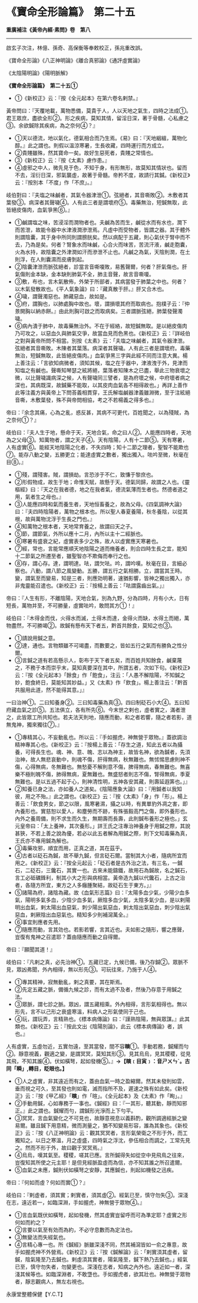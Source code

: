 # 《寶命全形論篇》　第二十五



**重廣補注《黃帝內經·素問》卷　第八**


---


啟玄子次注，林億、孫奇、高保衡等奉敕校正，孫兆重改誤。


《寶命全形論》《八正神明論》《離合真邪論》《通評虛實論》


《太陰陽明論》《陽明脈解》


**《寶命全形論篇》　第二十五①**
- ①《新校正》云：『按《全元起本》在第六卷名剌禁。』


黃帝問曰：『天覆地載，萬物悉備，莫貴于人，人以天地之氣生，四時之法成①。君王眾庶，盡欲全形②。形之疾病，莫知其情，留淫日深，著于骨髓，心私慮之③。余欲鍼除其疾病，為之奈何④？』
- ①天以德流，地以氣化，德氣相合而乃生焉。《易》曰：『天地絪縕，萬物化醇。』此之謂也。則假以溫涼寒暑，生長收藏，四時運行而方成立。
- ②貴賤雖殊，然其寶命一矣。故好生惡死者，貴賤之常情也。
- ③《新校正》云：『按《太素》慮作患。』
- ④虛邪之中人，微先見于色，不知于身，有形無形，故莫知其情狀也。留而不去，淫衍日深，邪氣襲虛，故著于骨髓。帝矜不度，故請行其鍼。《新校正》云：『按別本「不度」作「不庶」。』


岐伯對曰：『夫塩之味鹹者，其氣令器津泄①。弦絕者，其音嘶敗②。木敷者其葉發③。病深者其聲噦④。人有此三者是謂壞府⑤。毒藥無治，短鍼無取，此皆絕皮傷肉，血氣爭黑⑥。』
- ①鹹謂塩之味，苦浸淫而潤物者也。夫鹹為苦而生，鹹從水而有水也，潤下而苦泄，故能令器中水津液潤滲泄焉。凡虛中而受物者，皆謂之器。其于體外則謂陰囊，其于身中所同則謂膀胱矣。然以病配于五藏，則心氣伏于腎中而不去，乃為是矣。何者？腎象水而味鹹，心合火而味苦，苦流汗液，鹹走胞囊，火為水持，故陰囊之外津潤如汗而滲泄不止也。凡鹹之為氣，天陰則潤，在土則浮，在人則囊濕而皮膚剝起。
- ②陰囊津泄而脈弦絕者，診當言音嘶嗄敗，易舊聲爾，何者？肝氣傷也。肝氣傷則金本缺，金本缺則肺氣不全，肺主音聲，故言音嘶嗄。
- ③敷，布也，言木氣散佈，外榮于所部者，其病當發于肺葉之中也。何者？以木氣發散故也。《平人氣象論》曰：『藏真散于肝。』肝又合木也。
- ④噦，謂聲濁惡也。肺藏惡血，故如是。
- ⑤府，謂胸也，以肺處胸中故也。壞，謂損壞其府而取病也。抱樸子云：『仲景開胸以納赤餅。』由此則胸可啟之而取病矣。三者謂脈弦絕，肺葉發聲濁噦。
- ⑥病內潰于肺中，故毒藥無治外。不在于經絡，故短鍼無取。是以絕皮傷肉乃可攻之，以惡血久與肺氣交爭，故當血見而色黑也。《新校正》云：『詳岐伯之對與黃帝所問不相當。別按《太素》云：「夫塩之味鹹者，其氣令器津泄。弦絕者其音嘶敗。木陳者其葉落。病深者其聲噦。人有此三者是謂壞府。毒藥無治，短鍼無取，此皆絕皮傷肉。」血氣爭黑三字與此經不同而注意大異。楊上善注云：「言欲知病微者，須知其候，塩之在于器中，津液洩于外，見津而知塩之有鹹也。聲嘶知琴瑟之絃將絕，葉落者知陳木之已盡，舉此三物衰壞之微，以比聲噦識病深之候，人有聲噦同三譬者，是為府壞之候，中府壞者病之深也，其病既深，故鍼藥不能取，以其皮肉血氣各不相得故也。」再詳上善作此等注義方與黃帝上下問荅義相貫穿，王氏解塩鹹器津義雖淵微，至于注絃絕音嘶，木敷葉發，殊不與帝問相協，考之不若楊義之得多也。』


帝曰：『余念其痛，心為之亂，惑反甚，其病不可更代，百姓聞之，以為殘賊，為之奈何①？』


岐伯曰：『夫人生于地，懸命于天，天地合氣，命之曰人②。人能應四時者，天地為之父母③。知萬物者，謂之天子④。天有陰陽，人有十二節⑤。天有寒暑，人有虛實⑥。能經天地陰陽之化者，不失四時；知十二節之理者，聖智不能欺也⑦。能存八動之變，五勝更立；能達虛實之數者，獨出獨入。呿吟至微，秋毫在目⑧。』
- ①殘，謂殘害。賊，謂損劫。言恐涉于不仁，致慊于黎庶也。
- ②形假物成，故生于地；命惟天賦，故懸于天。德氣同歸，故謂之人也。《靈樞經》曰：『天之在我者德，地之在我者氣，德流氣薄而生者也。然德者道之用，氣者生之母也。』
- ③人能應四時和氣而養生者，天地恒畜養之，故為父母。《四氣調神大論》曰：『夫四時陰陽者，萬物之根本也。所以聖人春夏養陽，秋冬養陰，以從其根，故與萬物沈浮于生長之門也。』
- ④知萬物之根本者，天地常育養之，故謂曰天之子。
- ⑤節，謂節氣，外所以應十二月，內所以主十二經脈也。
- ⑥寒暑有盛衰之紀，虛實表多少之殊，故人以虛實應天寒暑也。
- ⑦經，常也，言能常應順天地陰陽之道而脩養者，則合四時生長之宜，能知十二節氣之所遷至者，雖聖智亦不欺侮而奉行之也。
- ⑧存，謂心存。達，謂明達。呿，謂欠呿。吟，謂吟嘆。秋毫在目，言細必察也。八動，謂八節之風變動。五勝，謂五行之氣相勝。立，謂當其王時。變，謂氣至而變易，知是三者，則應効明著，速猶影響，皆神之獨出獨入，亦非鬼靈能召遣也。《新校正》云：『按楊上善云：「呿謂露齒出氣。」』


帝曰：『人生有形，不離陰陽，天地合氣，別為九野，分為四時，月有小大，日有短長，萬物并至，不可勝量，虛實呿吟，敢問其方①！』


岐伯曰：『木得金而伐，火得水而滅，土得木而達，金得火而缺，水得土而絕，萬物盡然，不可勝竭②。故鍼有懸布天下者五，黔首共餘食，莫知之也③。
- ①請說用鍼之意。
- ②達，通也。言物類雖不可竭盡，而數要之，皆如五行之氣而有勝負之性分爾。
- ③言鍼之道有若高懸示人，彰布于天下者五矣，而百姓共知餘食，鹹棄蔑之，不務于本而崇乎末，莫知真要深在其中，所謂五者，次如下句。《新校正》云：『按《全元起本》「餘食」作「飽食」，注云：「人愚不解陰陽，不知鍼之妙，飽食終日，莫能知其妙益。」又《太素》作「飲食」。楊上善注云：「黔首共服用此道，然不能得其意。」』


一曰治神①。二曰知養身②。三曰知毒藥為真③。四曰制砭石小大④。五曰知府藏血氣之診⑤。五法俱立，各有所先⑥。今末世之剌也，虛者實之，滿者泄之，此皆眾工所共知也。若夫法天則地，隨應而動，和之者若響，隨之者若影，道無鬼神，獨來獨往⑦。』
- ①專精其心，不妄動亂也。所以云：『手如握虎，神無營于眾物。』蓋欲調治精神專其心也。《新校正》云：『按楊上善云：「存生之道，知此五者以為攝養，可得長生也。魂、神、意、魄、志以為神主，故皆名神，欲為鍼者，先湏治神，故人無悲哀動中，則魂不傷，肝得無病，秋無難也。無怵惕思慮則神不傷，心得無病，冬無難也。無愁憂不解則意不傷，脾得無病，春無難也。無喜樂不極則魄不傷，肺得無病，夏無難也。無盛怒者則志不傷，腎得無病，季夏無難也。是以五過不起于心，則神清性明，五神各安其藏，則壽延遐筭也。」』
- ②知養已身之法，亦如養人之道矣。《陰陽應象大論》曰：『用鍼者以我知彼，用之不殆。』此之謂也。《新校正》云：『按《太素》「身」作「形」。楊上善云：「飲食男女，節之以限，風寒暑濕，攝之以時，有異單豹外凋之害，即內養形也。實慈恕以愛人，和塵勞而不跡，有殊張毅高門之傷，即外養形也。內外之養周備，則不求生而久生，無期壽而長壽，此則鍼布養形之極也。」玄元皇帝曰：「太上養神，其次養形。」詳王氏之注專治神養身于用鍼之際，其說甚狹，不若上善之說為優，若必以此五者解為用鍼之際，則下文知毒藥為真，王氏亦不專用鍼為解也。
- ③毒藥攻邪，順宜而用，正真之道，其在茲乎。
- ④古者以砭石為鍼，故不舉九鍼，但言砭石爾。當制其大小者，隨病所宜而用之。《新校正》云：『按全元起云：「砭石者是古外治之法，有三名，一鍼石，二砭石，三鑱石，其實一也。古來未能鑄鐵，故用石為鍼故，名之鍼石，言工必砥礪鋒利，制其小大之形與病相當。黃帝造九鍼以代鑱石，上古之治者，各隨方所宜，東方之人多癰腫聚結，故砭石生于東方。」』
- ⑤諸陽為府，諸陰為藏。故《血氣形志篇》曰：『太陽多血少氣，少陽少血多氣，陽明多氣多血，少陰少血多氣，厥陰多血少氣，太陰多氣少血，是以剌陽明出血氣，剌太陽出血惡氣，刺少陽出氣惡血，剌太陰出氣惡血，刺少陰出氣惡血，剌厥陰出血惡氣也。精知多少則補瀉萬全。』
- ⑥事宜則應者先用。
- ⑦隨應而動，言其効也。若影若響，言其近也。夫如影之隨形，響之應聲，豈復有鬼神之召遣耶？蓋由隨應而動之自得爾。


帝曰：『願聞其道！』


岐伯曰：『凡剌之真，必先治神①。五藏已定，九候已備，後乃存鍼②。眾脈不見，眾凶弗聞，外內相得，無以形先③。可玩往來，乃施于人④。
- ①專其精神，寂無動亂，剌之真要，其在斯焉。
- ②先定五藏之脈，備循九候之診，而有太過不及者，然後乃存意于用鍼之法。
- ③眾脈，謂七診之脈。眾凶，謂五藏相乘。外內相得，言形氣相得也。無以形先，言不以己形之衰盛寒溫，料病人之形氣使同于己也。
- ④玩，謂玩弄，言精熟也。《標本病傳論》曰：『謹熟陰陽，無與眾謀。』此其類也。《新校正》云：『按此文出《陰陽別論》，此云《標本病傳論》者，誤也。』


人有虛實，五虛勿近，五實勿遠，至其當發，間不容**瞚**①。手動若務，鍼耀而勻②。靜意視義，觀適之變，是謂冥冥，莫知其形③。見其烏烏，見其稷稷，從見其飛，不知其誰④。伏如橫弩，起如發機⑤。』**→【瞚﹝目****寅****﹞：音ㄕㄨㄣˋ。古同「瞬」,轉目，眨眼也。】**
- ①人之虛實，非其遠近而有之，蓋由血氣一時之盈縮爾。然其未發則如雲，垂而視之可久，至其發也則如電，滅而指所不及，遲速之殊有如此矣。《新校正》云：『按《甲乙經》「**瞚**」作「暄」。《全元起本》及《太素》作「眴」。』
- ②手動用鍼，心如專務于一事也。《鍼經》曰：『一其形，聽其動，靜而知邪正。』此之謂也。鍼耀而勻，謂鍼形光淨而上下勻平。
- ③冥冥，言血氣變化之不可見也，故靜意視息以義斟酌，觀所調適經脈之變易爾。雖且鍼下用意精，微而測量之，猶不知變易形容，誰為其象也。《新校正》云：『按《八正神明論》云：觀其冥冥者，言形氣榮衛之不形于外，而工獨知之。以日之寒溫，月之虛盛，四時氣之浮沈，參伍相合而調之，工常先見之。然而不形于外，故曰觀于冥冥焉。』
- ④烏烏，嘆其氣至。稷稷，嗟其已應。言所鍼得失如從空中見飛鳥之往來，豈復知其所使之元主耶！是但見經脈盈虛而為信，亦不知其誰之所召遣爾。
- ⑤血氣之未應，鍼則伏如橫弩之安靜，其應鍼也，則起如機發之迅疾。


帝曰：『何如而虛？何如而實①？』


岐伯曰：『剌虛者，須其實；剌實者，須其虛②。經氣已至，慎守勿失③。深淺在志，遠近若一，如臨深淵，手如握虎，神無營于眾物④。』
- ①言血氣既伏如橫弩，起如發機，然其虛實豈留呼而可為準定耶？虛實之形何如而約之？
- ②言要以氣至有効而為約，不必守息數而為定法也。
- ③無變法而失經氣也。
- ④言精心專一也。所《鍼經》脈雖深淺不同，然其補瀉皆如一俞之專意，故手如握虎神不外營焉。《新校正》云：『按《鍼解論》云：「剌實湏其虛者，留鍼，陰氣隆至乃去鍼也。剌虛湏其實者，陽氣隆至，鍼下熱乃去鍼也。」經氣已至，慎守勿失者，勿變更也。深淺在志者，知病之內外也。遠近如一者，深淺其候等也。如臨深淵者，不敢墯也。手如握虎者，欲其壯也。神無營于眾物者，靜志觀病人，無左右視也。


永康堂整體保健【Y.C.T】


